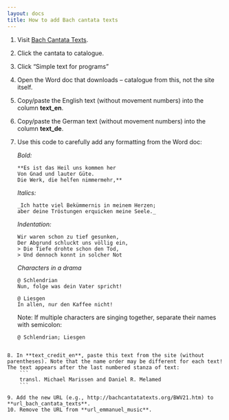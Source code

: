```yaml
---
layout: docs 
title: How to add Bach cantata texts
---
```


1. Visit [Bach Cantata Texts](https://bachcantatatexts.org/).
2. Click the cantata to catalogue.
3. Click “Simple text for programs”
4. Open the Word doc that downloads – catalogue from this, not the site itself.
5. Copy/paste the English text (without movement numbers) into the column **text_en**.
6. Copy/paste the German text (without movement numbers) into the column **text_de**.
7. Use this code to carefully add any formatting from the Word doc:

    _Bold:_
    ```
    **Es ist das Heil uns kommen her
    Von Gnad und lauter Güte.
    Die Werk, die helfen nimmermehr,**
    ```
    
    _Italics:_
    ```
    _Ich hatte viel Bekümmernis in meinem Herzen;
    aber deine Tröstungen erquicken meine Seele._
    ```
    
    _Indentation:_
    ```
    Wir waren schon zu tief gesunken,
    Der Abgrund schluckt uns völlig ein,
    > Die Tiefe drohte schon den Tod,
    > Und dennoch konnt in solcher Not
    ```
    
    _Characters in a drama_
    ```
    @ Schlendrian
    Nun, folge was dein Vater spricht!
    
    @ Liesgen
    In allen, nur den Kaffee nicht!
    ```
    
    Note: If multiple characters are singing together, separate their names with semicolon:
    ```
    @ Schlendrian; Liesgen
```

8. In **text_credit_en**, paste this text from the site (without parentheses). Note that the name order may be different for each text! The text appears after the last numbered stanza of text:
    ```
    transl. Michael Marissen and Daniel R. Melamed
    ```

9. Add the new URL (e.g., http://bachcantatatexts.org/BWV21.htm) to **url_bach_cantata_texts**.
10. Remove the URL from **url_emmanuel_music**.

